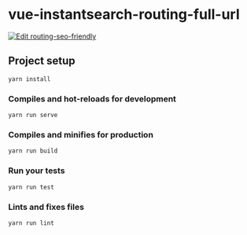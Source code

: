 # vue-instantsearch-routing-full-url

[![Edit routing-seo-friendly](https://codesandbox.io/static/img/play-codesandbox.svg)](https://codesandbox.io/s/github/algolia/doc-code-samples/tree/master/vue-instantsearch/routing-seo-friendly)

## Project setup
```
yarn install
```

### Compiles and hot-reloads for development
```
yarn run serve
```

### Compiles and minifies for production
```
yarn run build
```

### Run your tests
```
yarn run test
```

### Lints and fixes files
```
yarn run lint
```
